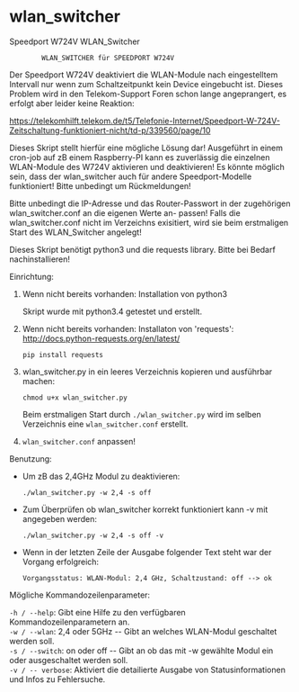 # wlan_switcher
Speedport W724V WLAN_Switcher

            WLAN_SWITCHER für SPEEDPORT W724V

Der Speedport W724V deaktiviert die WLAN-Module nach eingestelltem
Intervall nur wenn zum Schaltzeitpunkt kein Device eingebucht ist.
Dieses Problem wird in den Telekom-Support Foren schon lange
angeprangert, es erfolgt aber leider keine Reaktion:

https://telekomhilft.telekom.de/t5/Telefonie-Internet/Speedport-W-724V-Zeitschaltung-funktioniert-nicht/td-p/339560/page/10

Dieses Skript stellt hierfür eine mögliche Lösung dar!
Ausgeführt in einem cron-job auf zB einem Raspberry-PI kann es
zuverlässig die einzelnen WLAN-Module des W724V aktivieren und
deaktivieren!
Es könnte möglich sein, dass der wlan_switcher auch für andere
Speedport-Modelle funktioniert! Bitte unbedingt um Rückmeldungen!

Bitte unbedingt die IP-Adresse und das Router-Passwort in
der zugehörigen wlan_switcher.conf an die eigenen Werte an-
passen!
Falls die wlan_switcher.conf nicht im Verzeichns exisitiert, wird
sie beim erstmaligen Start des WLAN_Switcher angelegt!

Dieses Skript benötigt python3 und die requests library.
Bitte bei Bedarf nachinstallieren!
 
Einrichtung:

1. Wenn nicht bereits vorhanden: Installation von python3

	Skript wurde mit python3.4 getestet und erstellt.
2. Wenn nicht bereits vorhanden: Installaton von 'requests': http://docs.python-requests.org/en/latest/

	`pip install requests`
3. wlan_switcher.py in ein leeres Verzeichnis kopieren und ausführbar machen:

	`chmod u+x wlan_switcher.py`
	
	Beim erstmaligen Start durch `./wlan_switcher.py` wird im selben Verzeichnis eine `wlan_switcher.conf` erstellt.
4. `wlan_switcher.conf` anpassen!
 
Benutzung:
* Um zB das 2,4GHz Modul zu deaktivieren:

  `./wlan_switcher.py -w 2,4 -s off`
* Zum Überprüfen ob wlan_switcher korrekt funktioniert kann -v mit angegeben werden:

  `./wlan_switcher.py -w 2,4 -s off -v`
* Wenn in der letzten Zeile der Ausgabe folgender Text steht war der Vorgang erfolgreich:

  `Vorgangsstatus: WLAN-Modul: 2,4 GHz, Schaltzustand: off --> ok`
 
 
Mögliche Kommandozeilenparameter:

`-h / --help`: Gibt eine Hilfe zu den verfügbaren Kommandozeilenparametern an.  
`-w / --wlan`: 2,4 oder 5GHz -- Gibt an welches WLAN-Modul geschaltet werden soll.  
`-s / --switch`: on oder off -- Gibt an ob das mit -w gewählte Modul ein oder ausgeschaltet werden soll.  
`-v / -- verbose`: Aktiviert die detailierte Ausgabe von Statusinformationen und Infos zu Fehlersuche.  
 
